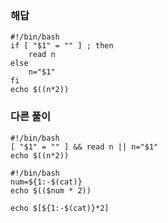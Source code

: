 ### 해답

```
#!/bin/bash
if [ "$1" = "" ] ; then
    read n
else
    n="$1"
fi
echo $((n*2))
```

### 다른 풀이

```
#!/bin/bash
[ "$1" = "" ] && read n || n="$1"
echo $((n*2))
```

```
#!/bin/bash
num=${1:-$(cat)}
echo $(($num * 2))
```

```
echo $[${1:-$(cat)}*2]
```
